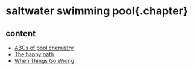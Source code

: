 
# saltwater swimming pool{.chapter}

## content

- [ABCs of pool chemistry](abcs.md)
- [The happy path](happy_path.md)
- [When Things Go Wrong](checklist.md)
